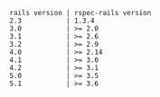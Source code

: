     rails version | rspec-rails version
    2.3           | 1.3.4
    3.0           | >= 2.0
    3.1           | >= 2.6
    3.2           | >= 2.9
    4.0           | >= 2.14
    4.1           | >= 3.0
    4.2           | >= 3.1
    5.0           | >= 3.5
    5.1           | >= 3.6

